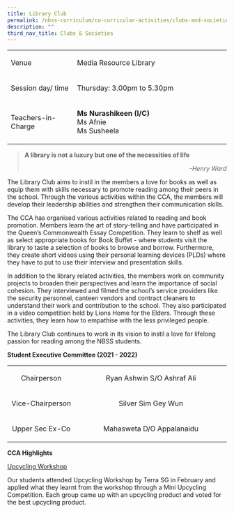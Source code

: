 ```yaml
---
title: Library Club
permalink: /nbss-curriculum/co-curricular-activities/clubs-and-societies/library-club
description: ""
third_nav_title: Clubs & Societies
---
```

<table>
<tbody>
<tr>
<td width="161">
<p>Venue</p>
</td>
<td width="441">
<p>Media Resource Library</p>
</td>
</tr>
<tr>
<td width="161">
<p>Session day/ time</p>
</td>
<td width="441">
<p>Thursday: 3.00pm to 5.30pm</p>
</td>
</tr>
<tr>
<td width="161">
<p>Teachers-in-Charge</p>
</td>
<td width="441">
<p><strong>Ms Nurashikeen (I/C)<br /></strong>Ms Afnie<br />Ms Susheela</p>
</td>
</tr>
</tbody>
</table>
<blockquote>
<p style="font-weight: 400;"><strong>A library is not a luxury but one of the necessities of life</strong></p>
<p style="font-weight: 400; text-align: right;"><em>-Henry Ward</em></p>
</blockquote>
<p style="font-weight: 400;">The Library Club aims to instil in the members a love for books as well as equip them with skills necessary to promote reading among their peers in the school. Through the various activities within the CCA, the members will develop their leadership abilities and strengthen their communication skills.</p>
<p style="font-weight: 400;">The CCA has organised various activities&nbsp;related to reading and book promotion. Members learn the art of story-telling and have participated in the Queen&rsquo;s Commonwealth Essay Competition. They learn to shelf as well as select appropriate books for Book Buffet - where students visit the library to taste a selection of books to browse and borrow. Furthermore, they create short videos using their personal learning devices (PLDs) where they have to put to use their interview and presentation skills.</p>
<p style="font-weight: 400;">In addition to the library related activities, the members work on community projects to broaden their perspectives and learn the importance of social cohesion. They interviewed and filmed the school&rsquo;s service providers like the security personnel, canteen vendors and contract cleaners to understand their work and contribution to the school. They also participated in a video competition held by Lions Home for the Elders. Through these activities, they learn how to empathise with the less privileged people.</p>
<p style="font-weight: 400;">The Library&nbsp;Club continues to work in its vision to instil a love for lifelong passion for reading&nbsp;among the&nbsp;NBSS students.</p>
<p><strong>Student Executive Committee (2021 - 2022)<br /></strong></p>
<table width="0">
<tbody>
<tr>
<td style="text-align: center;" width="161">
<p>Chairperson</p>
</td>
<td style="text-align: center;" width="441">
<p>Ryan Ashwin S/O Ashraf Ali</p>
</td>
</tr>
<tr>
<td style="text-align: center;" width="161">
<p>Vice-Chairperson</p>
</td>
<td style="text-align: center;" width="441">
<p>Silver Sim Gey Wun</p>
</td>
</tr>
<tr>
<td style="text-align: center;" width="161">
<p>Upper Sec Ex-Co</p>
</td>
<td style="text-align: center;" width="441">
<p>Mahasweta D/O Appalanaidu</p>
</td>
</tr>
</tbody>
</table>
<p><strong>CCA Highlights</strong></p>
<p><u>Upcycling Workshop</u></p>
<p>Our students attended Upcycling Workshop by Terra SG in February and applied what they learnt from the workshop through a Mini Upcycling Competition. Each group came up with an upcycling product and voted for the best upcycling product.</p>